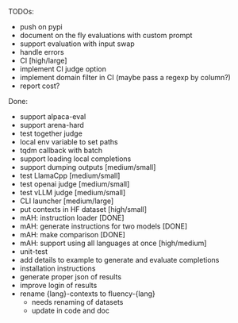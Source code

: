 TODOs:
* push on pypi
* document on the fly evaluations with custom prompt
* support evaluation with input swap 
* handle errors
* CI [high/large]
* implement CI judge option
* implement domain filter in CI (maybe pass a regexp by column?)
* report cost? 

Done:
* support alpaca-eval
* support arena-hard
* test together judge
* local env variable to set paths
* tqdm callback with batch
* support loading local completions
* support dumping outputs [medium/small]
* test LlamaCpp [medium/small]
* test openai judge [medium/small]
* test vLLM judge [medium/small]
* CLI launcher [medium/large]
* put contexts in HF dataset [high/small]
* mAH: instruction loader [DONE]
* mAH: generate instructions for two models [DONE] 
* mAH: make comparison [DONE]
* mAH: support using all languages at once [high/medium]
* unit-test
* add details to example to generate and evaluate completions
* installation instructions
* generate proper json of results
* improve login of results
* rename {lang}-contexts to fluency-{lang}
  * needs renaming of datasets
  * update in code and doc
